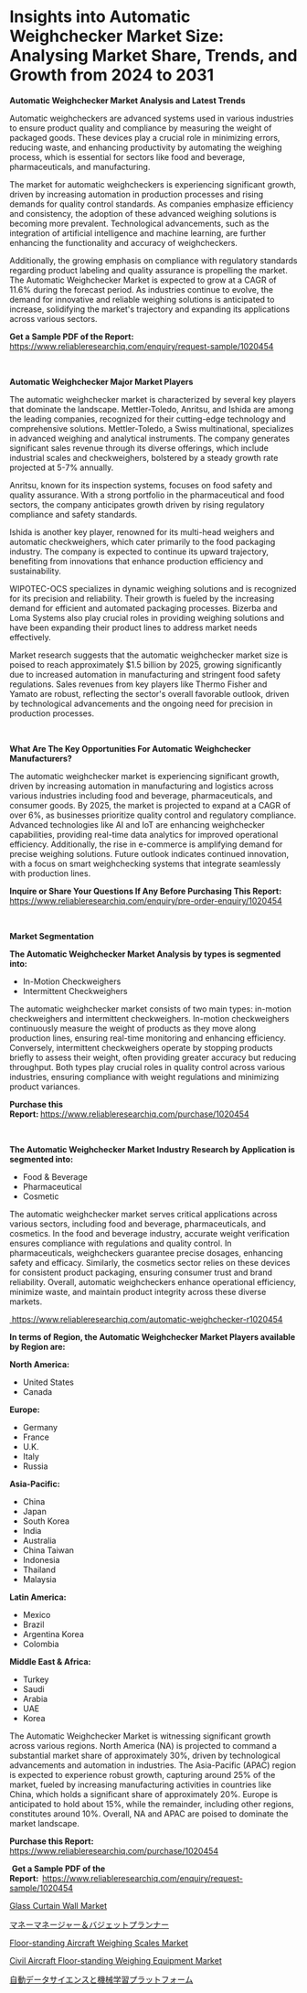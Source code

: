 <p><h1>Insights into Automatic Weighchecker Market Size: Analysing Market Share, Trends, and Growth from 2024 to 2031</h1></p><p><strong>Automatic Weighchecker Market Analysis and Latest Trends</strong></p>
<p><p>Automatic weighcheckers are advanced systems used in various industries to ensure product quality and compliance by measuring the weight of packaged goods. These devices play a crucial role in minimizing errors, reducing waste, and enhancing productivity by automating the weighing process, which is essential for sectors like food and beverage, pharmaceuticals, and manufacturing.</p><p>The market for automatic weighcheckers is experiencing significant growth, driven by increasing automation in production processes and rising demands for quality control standards. As companies emphasize efficiency and consistency, the adoption of these advanced weighing solutions is becoming more prevalent. Technological advancements, such as the integration of artificial intelligence and machine learning, are further enhancing the functionality and accuracy of weighcheckers.</p><p>Additionally, the growing emphasis on compliance with regulatory standards regarding product labeling and quality assurance is propelling the market. The Automatic Weighchecker Market is expected to grow at a CAGR of 11.6% during the forecast period. As industries continue to evolve, the demand for innovative and reliable weighing solutions is anticipated to increase, solidifying the market's trajectory and expanding its applications across various sectors.</p></p>
<p><strong>Get a Sample PDF of the Report:&nbsp;</strong> <a href="https://www.reliableresearchiq.com/enquiry/request-sample/1020454">https://www.reliableresearchiq.com/enquiry/request-sample/1020454</a></p>
<p>&nbsp;</p>
<p><strong>Automatic Weighchecker Major Market Players</strong></p>
<p><p>The automatic weighchecker market is characterized by several key players that dominate the landscape. Mettler-Toledo, Anritsu, and Ishida are among the leading companies, recognized for their cutting-edge technology and comprehensive solutions. Mettler-Toledo, a Swiss multinational, specializes in advanced weighing and analytical instruments. The company generates significant sales revenue through its diverse offerings, which include industrial scales and checkweighers, bolstered by a steady growth rate projected at 5-7% annually.</p><p>Anritsu, known for its inspection systems, focuses on food safety and quality assurance. With a strong portfolio in the pharmaceutical and food sectors, the company anticipates growth driven by rising regulatory compliance and safety standards.</p><p>Ishida is another key player, renowned for its multi-head weighers and automatic checkweighers, which cater primarily to the food packaging industry. The company is expected to continue its upward trajectory, benefiting from innovations that enhance production efficiency and sustainability.</p><p>WIPOTEC-OCS specializes in dynamic weighing solutions and is recognized for its precision and reliability. Their growth is fueled by the increasing demand for efficient and automated packaging processes. Bizerba and Loma Systems also play crucial roles in providing weighing solutions and have been expanding their product lines to address market needs effectively.</p><p>Market research suggests that the automatic weighchecker market size is poised to reach approximately $1.5 billion by 2025, growing significantly due to increased automation in manufacturing and stringent food safety regulations. Sales revenues from key players like Thermo Fisher and Yamato are robust, reflecting the sector's overall favorable outlook, driven by technological advancements and the ongoing need for precision in production processes.</p></p>
<p>&nbsp;</p>
<p><strong>What Are The Key Opportunities For Automatic Weighchecker Manufacturers?</strong></p>
<p><p>The automatic weighchecker market is experiencing significant growth, driven by increasing automation in manufacturing and logistics across various industries including food and beverage, pharmaceuticals, and consumer goods. By 2025, the market is projected to expand at a CAGR of over 6%, as businesses prioritize quality control and regulatory compliance. Advanced technologies like AI and IoT are enhancing weighchecker capabilities, providing real-time data analytics for improved operational efficiency. Additionally, the rise in e-commerce is amplifying demand for precise weighing solutions. Future outlook indicates continued innovation, with a focus on smart weighchecking systems that integrate seamlessly with production lines.</p></p>
<p><strong>Inquire or Share Your Questions If Any Before Purchasing This Report:</strong> <a href="https://www.reliableresearchiq.com/enquiry/pre-order-enquiry/1020454">https://www.reliableresearchiq.com/enquiry/pre-order-enquiry/1020454</a></p>
<p>&nbsp;</p>
<p><strong>Market Segmentation</strong></p>
<p><strong>The Automatic Weighchecker Market Analysis by types is segmented into:</strong></p>
<p><ul><li>In-Motion Checkweighers</li><li>Intermittent Checkweighers</li></ul></p>
<p><p>The automatic weighchecker market consists of two main types: in-motion checkweighers and intermittent checkweighers. In-motion checkweighers continuously measure the weight of products as they move along production lines, ensuring real-time monitoring and enhancing efficiency. Conversely, intermittent checkweighers operate by stopping products briefly to assess their weight, often providing greater accuracy but reducing throughput. Both types play crucial roles in quality control across various industries, ensuring compliance with weight regulations and minimizing product variances.</p></p>
<p><strong>Purchase this Report:&nbsp;</strong><a href="https://www.reliableresearchiq.com/purchase/1020454">https://www.reliableresearchiq.com/purchase/1020454</a></p>
<p>&nbsp;</p>
<p><strong>The Automatic Weighchecker Market Industry Research by Application is segmented into:</strong></p>
<p><ul><li>Food & Beverage</li><li>Pharmaceutical</li><li>Cosmetic</li></ul></p>
<p><p>The automatic weighchecker market serves critical applications across various sectors, including food and beverage, pharmaceuticals, and cosmetics. In the food and beverage industry, accurate weight verification ensures compliance with regulations and quality control. In pharmaceuticals, weighcheckers guarantee precise dosages, enhancing safety and efficacy. Similarly, the cosmetics sector relies on these devices for consistent product packaging, ensuring consumer trust and brand reliability. Overall, automatic weighcheckers enhance operational efficiency, minimize waste, and maintain product integrity across these diverse markets.</p></p>
<p><a href="https://www.reliableresearchiq.com/automatic-weighchecker-r1020454">&nbsp;https://www.reliableresearchiq.com/automatic-weighchecker-r1020454</a></p>
<p><strong>In terms of Region, the Automatic Weighchecker Market Players available by Region are:</strong></p>
<p>
    <p> <strong> North America: </strong>
        <ul>
            <li>United States</li>
            <li>Canada</li>
        </ul>
        </p> 
    <p> <strong> Europe: </strong>
        <ul>
            <li>Germany</li>
            <li>France</li>
            <li>U.K.</li>
            <li>Italy</li>
            <li>Russia</li>
        </ul>
        </p> 
    <p> <strong> Asia-Pacific: </strong>
        <ul>
            <li>China</li>
            <li>Japan</li>
            <li>South Korea</li>
            <li>India</li>
            <li>Australia</li>
            <li>China Taiwan</li>
            <li>Indonesia</li>
            <li>Thailand</li>
            <li>Malaysia</li>
        </ul>
        </p> 
    <p> <strong> Latin America: </strong>
        <ul>
            <li>Mexico</li>
            <li>Brazil</li>
            <li>Argentina Korea</li>
            <li>Colombia</li>
        </ul>
        </p> 
    <p> <strong> Middle East & Africa: </strong>
        <ul>
            <li>Turkey</li>
            <li>Saudi</li>
            <li>Arabia</li>
            <li>UAE</li>
            <li>Korea</li>
        </ul>
    </p>
    </p>
<p><p>The Automatic Weighchecker Market is witnessing significant growth across various regions. North America (NA) is projected to command a substantial market share of approximately 30%, driven by technological advancements and automation in industries. The Asia-Pacific (APAC) region is expected to experience robust growth, capturing around 25% of the market, fueled by increasing manufacturing activities in countries like China, which holds a significant share of approximately 20%. Europe is anticipated to hold about 15%, while the remainder, including other regions, constitutes around 10%. Overall, NA and APAC are poised to dominate the market landscape.</p></p>
<p><strong>Purchase this Report: </strong><a href="https://www.reliableresearchiq.com/purchase/1020454">https://www.reliableresearchiq.com/purchase/1020454</a></p>
<p>&nbsp;<strong>Get a Sample PDF of the Report:&nbsp;&nbsp;</strong><a href="https://www.reliableresearchiq.com/enquiry/request-sample/1020454">https://www.reliableresearchiq.com/enquiry/request-sample/1020454</a></p>
<p><strong></strong></p>
<p><p><a href="https://www.linkedin.com/pulse/how-regional-global-trends-shaping-glass-curtain-wall-market-nj7kf?trackingId=UO0SK5RoRySez0KMzOtGjw%3D%3D">Glass Curtain Wall Market</a></p><p><a href="https://medium.com/@nemesis2824/money-manager-budget-planner-market-%E3%81%AF-%E3%82%B3%E3%82%B9%E3%83%88%E7%AE%A1%E7%90%86%E3%81%A8%E5%8A%B9%E7%8E%87%E5%90%91%E4%B8%8A%E3%82%92%E5%84%AA%E5%85%88%E3%81%97%E3%81%BE%E3%81%99-%E3%81%95%E3%82%89%E3%81%AB-%E5%A0%B1%E5%91%8A%E6%9B%B8%E3%81%AF%E5%B8%82%E5%A0%B4%E3%81%AE%E9%9C%80%E8%A6%81%E9%9D%A2%E3%81%A8%E4%BE%9B%E7%B5%A6%E9%9D%A2%E3%81%AE%E4%B8%A1%E6%96%B9%E3%82%92%E3%82%AB%E3%83%90%E3%83%BC%E3%81%97%E3%81%A6%E3%81%84%E3%81%BE%E3%81%99-money-fcb6e8463183">マネーマネージャー＆バジェットプランナー</a></p><p><a href="https://medium.com/@melanie.abraham5677/the-global-floor-standing-aircraft-weighing-scales-market-is-a-dynamic-and-growing-industry-ee86e951791c">Floor-standing Aircraft Weighing Scales Market</a></p><p><a href="https://medium.com/@melanie.abraham5677/the-civil-aircraft-floor-standing-weighing-equipment-market-prioritizes-cost-control-and-09a3f91eca13">Civil Aircraft Floor-standing Weighing Equipment Market</a></p><p><a href="https://medium.com/@nemesis2824/automated-data-science-and-machine-learning-platforms-9e33d4cb988f">自動データサイエンスと機械学習プラットフォーム</a></p></p>